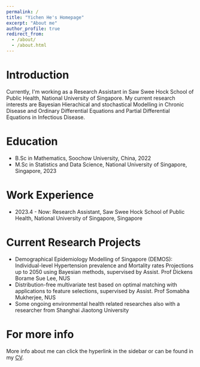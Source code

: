 ```yaml
---
permalink: /
title: "Yichen He's Homepage"
excerpt: "About me"
author_profile: true
redirect_from: 
  - /about/
  - /about.html
---
```


Introduction
======
Currently, I'm working as a Research Assistant in Saw Swee Hock School of Public Health, National University of Singapore. My current research interests are Bayesian Hierachical and stochastical Modelling in Chronic Disease and Ordinary Differential Equations and Partial Differential Equations in Infectious Disease. 

Education
======
* B.Sc in Mathematics, Soochow University, China, 2022
* M.Sc in Statistics and Data Science, National University of Singapore, Singapore, 2023

Work Experience
======
* 2023.4 - Now: Research Assistant, Saw Swee Hock School of Public Health, National University of Singapore, Singapore

Current Research Projects
======
* Demographical Epidemiology Modelling of Singapore (DEMOS): Individual-level Hypertension prevalence and Mortality rates Projections up to 2050 using Bayesian methods, supervised by Assist. Prof Dickens Borame Sue Lee, NUS
* Distribution-free multivariate test based on optimal matching with applications to feature selections, supervised by Assist. Prof Somabha Mukherjee, NUS
* Some ongoing environmental health related researches also with a researcher from Shanghai Jiaotong University

For more info
======
More info about me can click the hyperlink in the sidebar or can be found in my [CV](../assets/Curriculum_Vitae_YichenHe.pdf).
